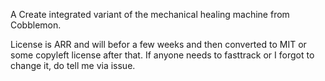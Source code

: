 A Create integrated variant of the mechanical healing machine from Cobblemon.

License is ARR and will befor a few weeks and then converted to MIT or some copyleft license after that.
If anyone needs to fasttrack or I forgot to change it, do tell me via issue.
